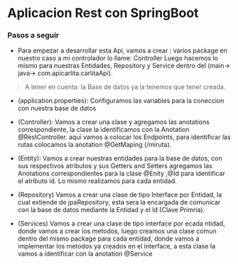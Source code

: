 # Aplicacion Rest con SpringBoot

### Pasos a seguir

- Para empezar a desarrollar esta Api, vamos a crear :
varios package en nuestro caso a mi controlador lo llame: Controller
Luego hacemos lo mismo para nuestras Entidades, Repository y Service 
dentro del (main-> java-> com.apicarlita.carlitaApi).

> A tener en cuenta: la Base de datos ya la tenemos que tener creada. 

- (application.properties): Configuramos las variables para la coneccion con nuestra base de datos

- (Controller): Vamos a crear una clase y agregamos las anotations correspondiente, la clase la identificamos con la Anotation @RestController. aqui vamos a colocar los Endpoints, para identificar las rutas colocamos la anotation @GetMaping (/miruta).

- (Entity): Vamos a crear nuestras entidades para la base de datos, con sus respectivos atributos y sus Getters and Setters
agregamos las Anotations correspondientes para la clase @Enity ,@Id para identificar el atributo id. Lo mismo realizamos para cada entidad.

- (Repository) Vamos a crear una clase de tipo Interface por Entidad, la cual extiende de jpaRepository, esta sera la encargada de comunicar con la base de datos mediante la Entidad y el Id (Clave Primria).

- (Services) Vamos a crear una clase de tipo interface por ecada ntidad, donde vamos a crear los metodos, luego creamos una clase comun dentro del mismo package para cada entidad, donde vamos a implementar los metodos ya creados en el interface, a esta clase la vamos a identificar con la anotation @Service 


